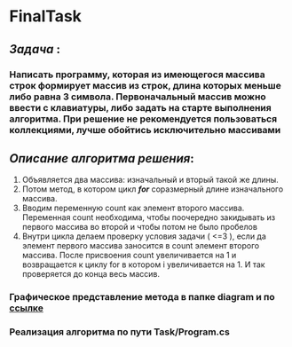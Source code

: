 # FinalTask
## *Задача* : 
### Написать программу, которая из имеющегося массива строк формирует массив из строк, длина которых меньше либо равна 3 символа. Первоначальный массив можно ввести с клавиатуры, либо задать на старте выполнения алгоритма. При решение не рекомендуется пользоваться коллекциями, лучше обойтись исключительно массивами

## *Описание алгоритма решения*:

1. Объявляется два массива: изначальный и вторый такой же длины. 
2. Потом метод, в котором цикл ***for*** соразмерный длине изначального массива.
3. Вводим переменную count как элемент второго массива. Переменная count необходима, чтобы поочередно закидывать из первого массива во второй и чтобы потом не было пробелов
4. Внутри цикла делаем проверку условия задачи ( <=3 ), если да элемент первого массива заносится в count элемент второго массива. После присвоения count увеличивается  на 1 и возвращается к циклу for в котором i увеличивается на 1. И так проверяется до конца весь массив.

### Графическое представление метода в папке diagram и по [ссылке](https://viewer.diagrams.net/?tags=%7B%7D&highlight=0000ff&edit=_blank&layers=1&nav=1&title=%D0%943%20%E2%84%963#Uhttps%3A%2F%2Fdrive.google.com%2Fuc%3Fid%3D1xY3yFIp23Do336jzSwzIA5cw6AKX2bzX%26export%3Ddownload) 

### Реализация алгоритма по пути Task/Program.cs
